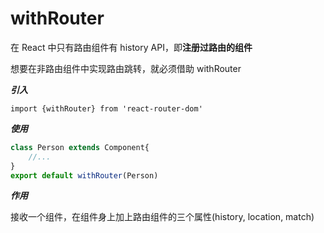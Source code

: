 # withRouter

在 React 中只有路由组件有 history API，即**注册过路由的组件**

想要在非路由组件中实现路由跳转，就必须借助 withRouter

***引入***

`import {withRouter} from 'react-router-dom'`

***使用***

```jsx
class Person extends Component{
	//...
}
export default withRouter(Person)
```

***作用***

接收一个组件，在组件身上加上路由组件的三个属性(history, location, match)